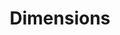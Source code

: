 ---
bigquery: https://console.cloud.google.com/bigquery?p=covid-19-dimensions-ai&page=table&d=data&t=publications
contributors: Digital Science, https://www.digital-science.com/
cost: Free for personal, non-commercial use.
description: Dimensions contains more than 100 million publications, ranging from
  articles published in scholarly journals, books and book chapters, to preprints
  and conference proceedings. All publications are contextualized with linked data
  sets, funding, publications, patents, clinical trials, and policy documents. You
  can also view associated categories, funders, institutions, and researcher profiles.
documentation: https://docs.dimensions.ai/bigquery/index.html
last_edit: 04/10/2022, 17:26:33
location: https://www.dimensions.ai/products/free/
maintained_by: Digital Science, https://www.digital-science.com/
schema_fields:
- jurisdiction
- research_org_country_names
- funding_details
- current_assignee
- category_for
- supporting_grant_ids
- inventor_names
- citations_count
- repository_name
- concepts
- expiration_date
- altmetrics
- funding_usd
- cpc
- journal_lists
- metrics
- editors
- phase
- kind
- pmcid
- funder_org_cities
- legal_events
- funding_amount
- granted_date
- cited_by_ids
- funding_aud
- email_address
- original_assignee_countries
- end_date
- legal_status
- categories
- description
- filing_year
- current_assignee_orgs
- repository_id
- external_ids
- wikipedia_url
- resulting_publication_doi
- year
- expiration_year
- category_hra
- license
- associated_publication_pmid
- associated_grant_ids
- start_date
- end_year
- created_date
- funding_chf
- established
- original_assignee_orgs
- category_bra
- research_org_state_codes
- book_series_title
- active_years
- gender
- associated_publication_doi
- current_assignee_countries
- date_inserted
- date_print
- mesh_terms
- mesh_headings
- pages
- language
- funder_org
- open_access_categories
- research_org_city_names
- title
- category_sdg
- granted_year
- conditions
- book_title
- publication_year
- family_count
- proceedings_title
- open_access_categories_v2
- patent_ids
- type
- category_hrcs_hc
- family_id
- repository_url
- filing_date
- acronyms
- original_abstract
- publication_ids
- assignee_countries
- research_orgs
- volume
- address
- registry
- acknowledgements
- ipcr
- citations
- investigators
- relationships
- grant_number
- original_assignee
- aliases
- name
- funder_org_state_codes
- category_uoa
- researcher_ids
- priority_date
- issue
- priority_year
- links
- application_number
- start_year
- pmid
- funder_org_acronyms
- citation_string
- subtitles
- brief_title
- funding_currency
- date
- status
- journal
- funding_nzd
- funder_org_countries
- conference
- funding_cny
- category_rcdc
- date_imported_gbq
- research_org_countries
- abstract
- funding_cad
- original_title
- associated_publication_id
- category_icrp_cso
- arxiv_id
- organisation_details
- funding_gbp
- funder_orgs
- research_org_cities
- interventions
- id
- isbn
- eisbn
- research_org_state_names
- filing_status
- acronym
- publication_date
- funding_eur
- funding_jpy
- associated_publication_arxiv_id
- labels
- family_members_ids
- embargo_date
- types
- source_id
- foa_number
- authors
- clinical_trial_ids
- date_online
- parent_id
- category_hrcs_rac
- doi
- assignee_orgs
- date_normal
- funder_countries
- publisher
- reference_ids
- linkout
- date_modified
- resulting_publication_ids
- category_icrp_ct
shortname: dimensions
tags:
- scholarly literature
- patents
- funding
- clinical trials
- academic profiles
terms_of_use: 'Use of both the Dimensions COVID-19 dataset and full Dimensions dataset
  are subject to the Dimensions Terms of use: https://www.dimensions.ai/policies-terms-legal '
title: Dimensions
uuid: dcff88bd-fe6b-4fdb-8159-809bf9d7bc1c
---